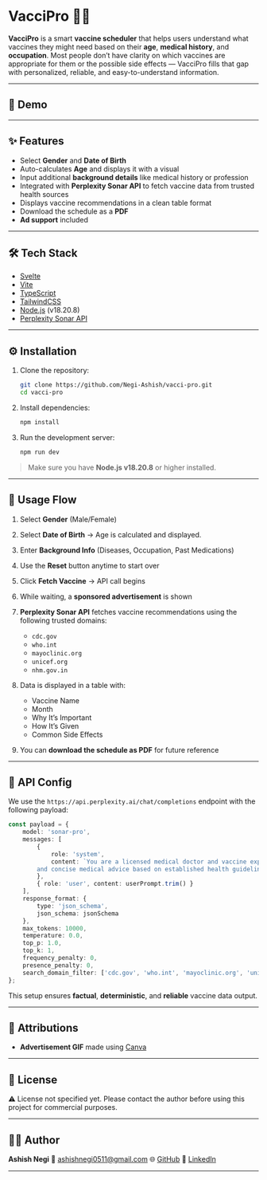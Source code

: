 # VacciPro 🧬💉

**VacciPro** is a smart **vaccine scheduler** that helps users understand what vaccines they might need based on their **age**, **medical history**, and **occupation**. Most people don’t have clarity on which vaccines are appropriate for them or the possible side effects — VacciPro fills that gap with personalized, reliable, and easy-to-understand information.

---

## 🚀 Demo

<!-- TODO: Add demo video or deployment link here -->

---

## ✨ Features

- Select **Gender** and **Date of Birth**
- Auto-calculates **Age** and displays it with a visual
- Input additional **background details** like medical history or profession
- Integrated with **Perplexity Sonar API** to fetch vaccine data from trusted health sources
- Displays vaccine recommendations in a clean table format
- Download the schedule as a **PDF**
- **Ad support** included

---

## 🛠 Tech Stack

- [Svelte](https://svelte.dev/)
- [Vite](https://vitejs.dev/)
- [TypeScript](https://www.typescriptlang.org/)
- [TailwindCSS](https://tailwindcss.com/)
- [Node.js](https://nodejs.org/) (v18.20.8)
- [Perplexity Sonar API](https://www.perplexity.ai/)

---

## ⚙️ Installation

1. Clone the repository:

   ```bash
   git clone https://github.com/Negi-Ashish/vacci-pro.git
   cd vacci-pro
   ```

2. Install dependencies:

   ```bash
   npm install
   ```

3. Run the development server:

   ```bash
   npm run dev
   ```

> Make sure you have **Node.js v18.20.8** or higher installed.

---

## 📘 Usage Flow

1. Select **Gender** (Male/Female)
2. Select **Date of Birth** → Age is calculated and displayed.
3. Enter **Background Info** (Diseases, Occupation, Past Medications)
4. Use the **Reset** button anytime to start over
5. Click **Fetch Vaccine** → API call begins
6. While waiting, a **sponsored advertisement** is shown
7. **Perplexity Sonar API** fetches vaccine recommendations using the following trusted domains:

   - `cdc.gov`
   - `who.int`
   - `mayoclinic.org`
   - `unicef.org`
   - `nhm.gov.in`

8. Data is displayed in a table with:

   - Vaccine Name
   - Month
   - Why It’s Important
   - How It’s Given
   - Common Side Effects

9. You can **download the schedule as PDF** for future reference

---

## 🧠 API Config

We use the `https://api.perplexity.ai/chat/completions` endpoint with the following payload:

```ts
const payload = {
	model: 'sonar-pro',
	messages: [
		{
			role: 'system',
			content: `You are a licensed medical doctor and vaccine expert. Provide accurate, up-to-date, 
        and concise medical advice based on established health guidelines. Respond in a clear, reassuring, and professional tone.`
		},
		{ role: 'user', content: userPrompt.trim() }
	],
	response_format: {
		type: 'json_schema',
		json_schema: jsonSchema
	},
	max_tokens: 10000,
	temperature: 0.0,
	top_p: 1.0,
	top_k: 1,
	frequency_penalty: 0,
	presence_penalty: 0,
	search_domain_filter: ['cdc.gov', 'who.int', 'mayoclinic.org', 'unicef.org', 'nhm.gov.in']
};
```

This setup ensures **factual**, **deterministic**, and **reliable** vaccine data output.

---

## 🎨 Attributions

- **Advertisement GIF** made using [Canva](https://www.canva.com/)

---

## 📄 License

⚠️ License not specified yet. Please contact the author before using this project for commercial purposes.

---

## 👨‍💻 Author

**Ashish Negi**
📧 [ashishnegi0511@gmail.com](mailto:ashishnegi0511@gmail.com)
🌐 [GitHub](https://github.com/Negi-Ashish)
🔗 [LinkedIn](https://www.linkedin.com/in/web3architect/)

---
